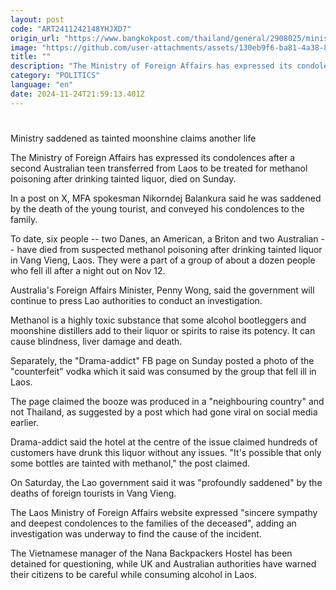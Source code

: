 ```yaml
---
layout: post
code: "ART2411242148YHJXD7"
origin_url: "https://www.bangkokpost.com/thailand/general/2908025/ministry-saddened-as-tainted-moonshine-claims-another-life"
image: "https://github.com/user-attachments/assets/130eb9f6-ba81-4a38-8eeb-b455ea55abfd"
title: ""
description: "The Ministry of Foreign Affairs has expressed its condolences after a second Australian teen transferred from Laos to be treated for methanol poisoning after drinking tainted liquor, died on Sunday."
category: "POLITICS"
language: "en"
date: 2024-11-24T21:59:13.401Z
---
```


# 

Ministry saddened as tainted moonshine claims another life

The Ministry of Foreign Affairs has expressed its condolences after a second Australian teen transferred from Laos to be treated for methanol poisoning after drinking tainted liquor, died on Sunday.

In a post on X, MFA spokesman Nikorndej Balankura said he was saddened by the death of the young tourist, and conveyed his condolences to the family.

To date, six people -- two Danes, an American, a Briton and two Australian -- have died from suspected methanol poisoning after drinking tainted liquor in Vang Vieng, Laos. They were a part of a group of about a dozen people who fell ill after a night out on Nov 12.

Australia's Foreign Affairs Minister, Penny Wong, said the government will continue to press Lao authorities to conduct an investigation.

Methanol is a highly toxic substance that some alcohol bootleggers and moonshine distillers add to their liquor or spirits to raise its potency. It can cause blindness, liver damage and death.

Separately, the "Drama-addict" FB page on Sunday posted a photo of the "counterfeit" vodka which it said was consumed by the group that fell ill in Laos.

The page claimed the booze was produced in a "neighbouring country" and not Thailand, as suggested by a post which had gone viral on social media earlier.

Drama-addict said the hotel at the centre of the issue claimed hundreds of customers have drunk this liquor without any issues. "It's possible that only some bottles are tainted with methanol," the post claimed.

On Saturday, the Lao government said it was "profoundly saddened" by the deaths of foreign tourists in Vang Vieng.

The Laos Ministry of Foreign Affairs website expressed "sincere sympathy and deepest condolences to the families of the deceased", adding an investigation was underway to find the cause of the incident.

The Vietnamese manager of the Nana Backpackers Hostel has been detained for questioning, while UK and Australian authorities have warned their citizens to be careful while consuming alcohol in Laos.